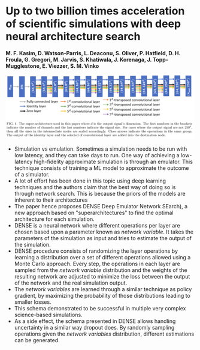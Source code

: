 # Up to two billion times acceleration of scientific simulations with deep neural architecture search

**M. F. Kasim, D. Watson-Parris, L. Deaconu, S. Oliver, P. Hatfield, D. H. Froula, G. Gregori, M. Jarvis, S. Khatiwala, J. Korenaga, J. Topp-Mugglestone, E. Viezzer, S. M. Vinko**

![](Up&#32;to&#32;two&#32;billion&#32;times&#32;acceleration&#32;of&#32;scientific&#32;simulations&#32;with&#32;deep&#32;neural&#32;architecture&#32;search/arch.png)
- Simulation vs emulation. Sometimes a simulation needs to be run with low latency, and they can take days to run. One way of achieving a low-latency high-fidelity approximate simulation is through an emulator. This technique consists of training a ML model to approximate the outcome of a simulator.
- A lot of effort has been done in this topic using deep learning techniques and the authors claim that the best way of doing so is through network search. This is because the priors of the models are inherent to their architectures
- The paper hence proposes DENSE Deep Emulator Network SEarch), a new approach based on "superarchitectures" to find the optimal architecture for each simulation.
- DENSE is a neural network where different operations per layer are chosen based upon a parameter known as *network variable*. It takes the parameters of the simulation as input and tries to estimate the output of the simulation.
- DENSE procedure consists of randomizing the layer operations by learning a distribution over a set of different operations allowed using a Monte Carlo approach. Every step, the operations in each layer are sampled from the *network variable* distribution and the weights of the resulting network are adjusted to minimize the loss between the output of the network and the real simulation output.
- The *network variables* are learned through a similar technique as policy gradient, by maximizing the probability of those distributions leading to smaller losses.
- This schema demonstrated to be successful in multiple very complex science-based simulations.
- As a side effect, the schema presented in DENSE allows handling uncertainty in a similar way dropout does. By randomly sampling operations given the *network variables* distribution, different estimations can be generated.